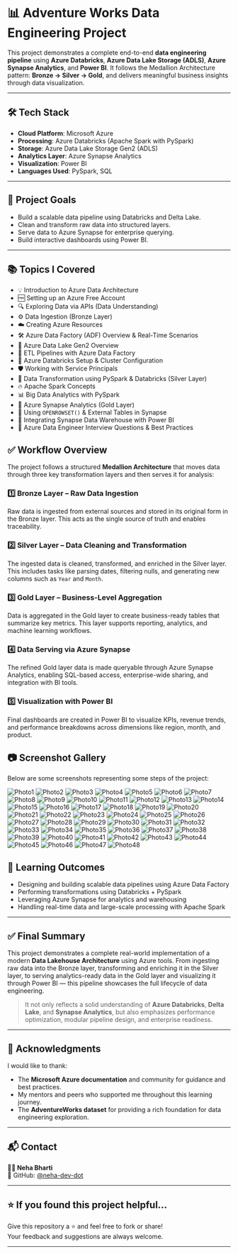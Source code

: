 # 📊 Adventure Works Data Engineering Project

This project demonstrates a complete end-to-end **data engineering pipeline** using **Azure Databricks**, **Azure Data Lake Storage (ADLS)**, **Azure Synapse Analytics**, and **Power BI**. It follows the Medallion Architecture pattern: **Bronze → Silver → Gold**, and delivers meaningful business insights through data visualization.

---

## 🛠️ Tech Stack

- **Cloud Platform**: Microsoft Azure  
- **Processing**: Azure Databricks (Apache Spark with PySpark)  
- **Storage**: Azure Data Lake Storage Gen2 (ADLS)  
- **Analytics Layer**: Azure Synapse Analytics  
- **Visualization**: Power BI  
- **Languages Used**: PySpark, SQL  

---

## 🎯 Project Goals

- Build a scalable data pipeline using Databricks and Delta Lake.
- Clean and transform raw data into structured layers.
- Serve data to Azure Synapse for enterprise querying.
- Build interactive dashboards using Power BI.

---

## 📚 Topics I Covered

- 💡 Introduction to Azure Data Architecture  
- 🆓 Setting up an Azure Free Account  
- 🔍 Exploring Data via APIs (Data Understanding)  
- ⚙️ Data Ingestion (Bronze Layer)  
- ☁️ Creating Azure Resources  
- 🛠️ Azure Data Factory (ADF) Overview & Real-Time Scenarios  
- 📂 Azure Data Lake Gen2 Overview  
- 🔄 ETL Pipelines with Azure Data Factory  
- 🧠 Azure Databricks Setup & Cluster Configuration  
- 🛡️ Working with Service Principals  
- 🧪 Data Transformation using PySpark & Databricks (Silver Layer)  
- 🔥 Apache Spark Concepts  
- 📊 Big Data Analytics with PySpark  
- 🧱 Azure Synapse Analytics (Gold Layer)  
- 🧩 Using `OPENROWSET()` & External Tables in Synapse  
- 🔗 Integrating Synapse Data Warehouse with Power BI  
- 🧭 Azure Data Engineer Interview Questions & Best Practices


## ✅ Workflow Overview

The project follows a structured **Medallion Architecture** that moves data through three key transformation layers and then serves it for analysis:

### 1️⃣ Bronze Layer – Raw Data Ingestion  
Raw data is ingested from external sources and stored in its original form in the Bronze layer. This acts as the single source of truth and enables traceability.

### 2️⃣ Silver Layer – Data Cleaning and Transformation  
The ingested data is cleaned, transformed, and enriched in the Silver layer. This includes tasks like parsing dates, filtering nulls, and generating new columns such as `Year` and `Month`.

### 3️⃣ Gold Layer – Business-Level Aggregation  
Data is aggregated in the Gold layer to create business-ready tables that summarize key metrics. This layer supports reporting, analytics, and machine learning workflows.

### 4️⃣ Data Serving via Azure Synapse  
The refined Gold layer data is made queryable through Azure Synapse Analytics, enabling SQL-based access, enterprise-wide sharing, and integration with BI tools.

### 5️⃣ Visualization with Power BI  
Final dashboards are created in Power BI to visualize KPIs, revenue trends, and performance breakdowns across dimensions like region, month, and product.

## 📷 Screenshot Gallery

Below are some screenshots representing some steps of the project:

![Photo1](https://github.com/neha-dev-dot/Adventure-Works-Data-Engineering-Project/blob/main/Images/Photo1.png)
![Photo2](https://github.com/neha-dev-dot/Adventure-Works-Data-Engineering-Project/blob/main/Images/Photo2.png)
![Photo3](https://github.com/neha-dev-dot/Adventure-Works-Data-Engineering-Project/blob/main/Images/Photo3.png)
![Photo4](https://github.com/neha-dev-dot/Adventure-Works-Data-Engineering-Project/blob/main/Images/Photo4.png)
![Photo5](https://github.com/neha-dev-dot/Adventure-Works-Data-Engineering-Project/blob/main/Images/Photo5.png)
![Photo6](https://github.com/neha-dev-dot/Adventure-Works-Data-Engineering-Project/blob/main/Images/Photo6.png)
![Photo7](https://github.com/neha-dev-dot/Adventure-Works-Data-Engineering-Project/blob/main/Images/Photo7.png)
![Photo8](https://github.com/neha-dev-dot/Adventure-Works-Data-Engineering-Project/blob/main/Images/Photo8.png)
![Photo9](https://github.com/neha-dev-dot/Adventure-Works-Data-Engineering-Project/blob/main/Images/Photo9.png)
![Photo10](https://github.com/neha-dev-dot/Adventure-Works-Data-Engineering-Project/blob/main/Images/Photo10.png)
![Photo11](https://github.com/neha-dev-dot/Adventure-Works-Data-Engineering-Project/blob/main/Images/Photo11.png)
![Photo12](https://github.com/neha-dev-dot/Adventure-Works-Data-Engineering-Project/blob/main/Images/Photo12.png)
![Photo13](https://github.com/neha-dev-dot/Adventure-Works-Data-Engineering-Project/blob/main/Images/Photo13.png)
![Photo14](https://github.com/neha-dev-dot/Adventure-Works-Data-Engineering-Project/blob/main/Images/Photo14.png)
![Photo15](https://github.com/neha-dev-dot/Adventure-Works-Data-Engineering-Project/blob/main/Images/Photo15.png)
![Photo16](https://github.com/neha-dev-dot/Adventure-Works-Data-Engineering-Project/blob/main/Images/Photo16.png)
![Photo17](https://github.com/neha-dev-dot/Adventure-Works-Data-Engineering-Project/blob/main/Images/Photo17.png)
![Photo18](https://github.com/neha-dev-dot/Adventure-Works-Data-Engineering-Project/blob/main/Images/Photo18.png)
![Photo19](https://github.com/neha-dev-dot/Adventure-Works-Data-Engineering-Project/blob/main/Images/Photo19.png)
![Photo20](https://github.com/neha-dev-dot/Adventure-Works-Data-Engineering-Project/blob/main/Images/Photo20.png)
![Photo21](https://github.com/neha-dev-dot/Adventure-Works-Data-Engineering-Project/blob/main/Images/Photo21.png)
![Photo22](https://github.com/neha-dev-dot/Adventure-Works-Data-Engineering-Project/blob/main/Images/Photo22.png)
![Photo23](https://github.com/neha-dev-dot/Adventure-Works-Data-Engineering-Project/blob/main/Images/Photo23.png)
![Photo24](https://github.com/neha-dev-dot/Adventure-Works-Data-Engineering-Project/blob/main/Images/Photo24.png)
![Photo25](https://github.com/neha-dev-dot/Adventure-Works-Data-Engineering-Project/blob/main/Images/Photo25.png)
![Photo26](https://github.com/neha-dev-dot/Adventure-Works-Data-Engineering-Project/blob/main/Images/Photo26.png)
![Photo27](https://github.com/neha-dev-dot/Adventure-Works-Data-Engineering-Project/blob/main/Images/Photo27.png)
![Photo28](https://github.com/neha-dev-dot/Adventure-Works-Data-Engineering-Project/blob/main/Images/Photo28.png)
![Photo29](https://github.com/neha-dev-dot/Adventure-Works-Data-Engineering-Project/blob/main/Images/Photo29.png)
![Photo30](https://github.com/neha-dev-dot/Adventure-Works-Data-Engineering-Project/blob/main/Images/Photo30.png)
![Photo31](https://github.com/neha-dev-dot/Adventure-Works-Data-Engineering-Project/blob/main/Images/Photo31.png)
![Photo32](https://github.com/neha-dev-dot/Adventure-Works-Data-Engineering-Project/blob/main/Images/Photo32.png)
![Photo33](https://github.com/neha-dev-dot/Adventure-Works-Data-Engineering-Project/blob/main/Images/Photo33.png)
![Photo34](https://github.com/neha-dev-dot/Adventure-Works-Data-Engineering-Project/blob/main/Images/Photo34.png)
![Photo35](https://github.com/neha-dev-dot/Adventure-Works-Data-Engineering-Project/blob/main/Images/Photo35.png)
![Photo36](https://github.com/neha-dev-dot/Adventure-Works-Data-Engineering-Project/blob/main/Images/Photo36.png)
![Photo37](https://github.com/neha-dev-dot/Adventure-Works-Data-Engineering-Project/blob/main/Images/Photo37.png)
![Photo38](https://github.com/neha-dev-dot/Adventure-Works-Data-Engineering-Project/blob/main/Images/Photo38.png)
![Photo39](https://github.com/neha-dev-dot/Adventure-Works-Data-Engineering-Project/blob/main/Images/Photo39.png)
![Photo40](https://github.com/neha-dev-dot/Adventure-Works-Data-Engineering-Project/blob/main/Images/Photo40.png)
![Photo41](https://github.com/neha-dev-dot/Adventure-Works-Data-Engineering-Project/blob/main/Images/Photo41.png)
![Photo42](https://github.com/neha-dev-dot/Adventure-Works-Data-Engineering-Project/blob/main/Images/Photo42.png)
![Photo43](https://github.com/neha-dev-dot/Adventure-Works-Data-Engineering-Project/blob/main/Images/Photo43.png)
![Photo44](https://github.com/neha-dev-dot/Adventure-Works-Data-Engineering-Project/blob/main/Images/Photo44.png)
![Photo45](https://github.com/neha-dev-dot/Adventure-Works-Data-Engineering-Project/blob/main/Images/Photo45.png)
![Photo46](https://github.com/neha-dev-dot/Adventure-Works-Data-Engineering-Project/blob/main/Images/Photo46.png)
![Photo47](https://github.com/neha-dev-dot/Adventure-Works-Data-Engineering-Project/blob/main/Images/Photo47.png)
![Photo48](https://github.com/neha-dev-dot/Adventure-Works-Data-Engineering-Project/blob/main/Images/Photo48.png)


## 🧠 Learning Outcomes
- Designing and building scalable data pipelines using Azure Data Factory  
- Performing transformations using Databricks + PySpark  
- Leveraging Azure Synapse for analytics and warehousing  
- Handling real-time data and large-scale processing with Apache Spark  

---

## ✅ Final Summary

This project demonstrates a complete real-world implementation of a modern **Data Lakehouse Architecture** using Azure tools. From ingesting raw data into the Bronze layer, transforming and enriching it in the Silver layer, to serving analytics-ready data in the Gold layer and visualizing it through Power BI — this pipeline showcases the full lifecycle of data engineering.

> It not only reflects a solid understanding of **Azure Databricks**, **Delta Lake**, and **Synapse Analytics**, but also emphasizes performance optimization, modular pipeline design, and enterprise readiness.

---

## 🙌 Acknowledgments

I would like to thank:
- The **Microsoft Azure documentation** and community for guidance and best practices.
- My mentors and peers who supported me throughout this learning journey.
- The **AdventureWorks dataset** for providing a rich foundation for data engineering exploration.

---

## 📬 Contact

**👩‍💻 Neha Bharti**  
🐙 GitHub: [@neha-dev-dot](https://github.com/neha-dev-dot)  

---

## ⭐ If you found this project helpful...

Give this repository a ⭐ and feel free to fork or share!  
Your feedback and suggestions are always welcome.

---


